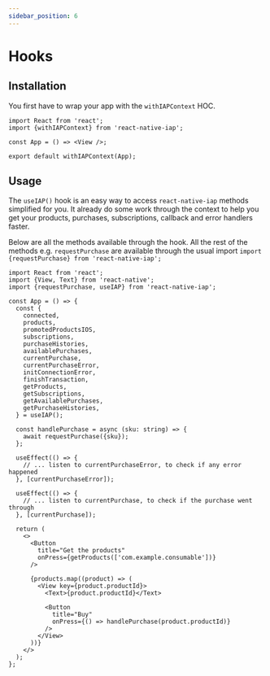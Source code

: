 ```yaml
---
sidebar_position: 6
---
```


# Hooks

## Installation

You first have to wrap your app with the `withIAPContext` HOC.

```tsx
import React from 'react';
import {withIAPContext} from 'react-native-iap';

const App = () => <View />;

export default withIAPContext(App);
```

## Usage

The `useIAP()` hook is an easy way to access `react-native-iap` methods simplified for you. It already do some work through the context to help you get your products, purchases, subscriptions, callback and error handlers faster.

Below are all the methods available through the hook. All the rest of the methods e.g. `requestPurchase` are available through the usual import `import {requestPurchase} from 'react-native-iap';`

```tsx
import React from 'react';
import {View, Text} from 'react-native';
import {requestPurchase, useIAP} from 'react-native-iap';

const App = () => {
  const {
    connected,
    products,
    promotedProductsIOS,
    subscriptions,
    purchaseHistories,
    availablePurchases,
    currentPurchase,
    currentPurchaseError,
    initConnectionError,
    finishTransaction,
    getProducts,
    getSubscriptions,
    getAvailablePurchases,
    getPurchaseHistories,
  } = useIAP();

  const handlePurchase = async (sku: string) => {
    await requestPurchase({sku});
  };

  useEffect(() => {
    // ... listen to currentPurchaseError, to check if any error happened
  }, [currentPurchaseError]);

  useEffect(() => {
    // ... listen to currentPurchase, to check if the purchase went through
  }, [currentPurchase]);

  return (
    <>
      <Button
        title="Get the products"
        onPress={getProducts(['com.example.consumable'])}
      />

      {products.map((product) => (
        <View key={product.productId}>
          <Text>{product.productId}</Text>

          <Button
            title="Buy"
            onPress={() => handlePurchase(product.productId)}
          />
        </View>
      ))}
    </>
  );
};
```
